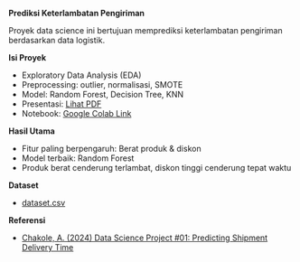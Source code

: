 **Prediksi Keterlambatan Pengiriman**

Proyek data science ini bertujuan memprediksi keterlambatan pengiriman berdasarkan data logistik. 

**Isi Proyek**
- Exploratory Data Analysis (EDA)
- Preprocessing: outlier, normalisasi, SMOTE
- Model: Random Forest, Decision Tree, KNN
- Presentasi: [Lihat PDF](https://drive.google.com/file/d/1NypfHd4YmoghxFO8St8Rl8tUsBd826ua/view?usp=sharing)
- Notebook: [Google Colab Link](https://colab.research.google.com/drive/1GlgUQG2TUt4vpMuNysRELHgD4kz2LxIB?usp=sharing)

**Hasil Utama**
- Fitur paling berpengaruh: Berat produk & diskon
- Model terbaik: Random Forest
- Produk berat cenderung terlambat, diskon tinggi cenderung tepat waktu

**Dataset**
- [dataset.csv](https://drive.google.com/file/d/1mhUQq6zMee7bmKQs85jEJIP45oehV75A/view?usp=sharing)

**Referensi**
- [Chakole, A. (2024) Data Science Project #01: Predicting Shipment Delivery Time](https://medium.com/@anupchakole/data-science-project-01-predicting-shipment-delivery-time-f50c8c8e9fe8)
